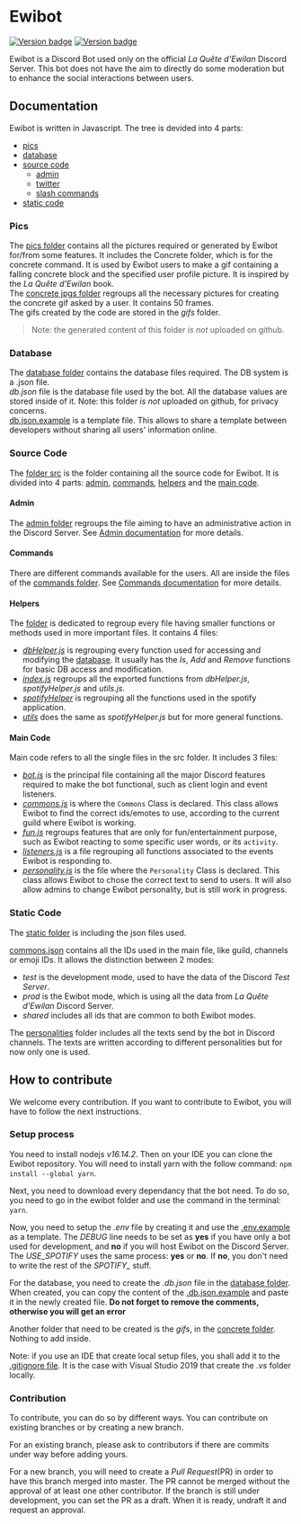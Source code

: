 # Ewibot

[![Version badge](https://badgen.net/github/release/Eccleria/ewibot)](https://github.com/Eccleria/ewibot) [![Version badge](https://badgen.net/github/branches/Eccleria/ewibot)](https://github.com/Eccleria/ewibot)

Ewibot is a Discord Bot used only on the official *La Quête d'Ewilan* Discord Server.
This bot does not have the aim to directly do some moderation but to enhance the social interactions between users. 

## Documentation
Ewibot is written in Javascript. The tree is devided into 4 parts: 

- [pics](#pics)
- [database](#database)
- [source code](#source-code)
	- [admin](./doc/admin.md)
	- [twitter](./doc/twitter.md)
	- [slash commands](./doc/commands/slashCommands.md)
- [static code](#static-code)

### Pics
The [pics folder](./pics) contains all the pictures required or generated by Ewibot for/from some features.
It includes the Concrete folder, which is for the concrete command. It is used by Ewibot users to
make a gif containing a falling concrete block and the specified user profile picture. It is inspired by the 
*La Quête d'Ewilan* book.  
The [concrete jpgs folder](./concrete/jpgs) regroups all the necessary pictures for creating the concrete gif asked by a user. It 
contains 50 frames.  
The gifs created by the code are stored in the *gifs* folder. 
> Note: the generated content of this folder *is not* uploaded on github.

### Database
The [database folder](./db) contains the database files required. The DB system is a .json file.   
*db.json* file is the database file used by the bot. All the database values are stored inside of it. Note: this folder 
*is not* uploaded on github, for privacy concerns.  
[db.json.example](./db/db.json.example) is a template file. This allows to share a template between developers without 
sharing all users' information online.

### Source Code
The [folder src](./src) is the folder containing all the source code for Ewibot. It is divided into 4 parts: 
[admin](#admin), [commands](#commands), [helpers](#helpers) and the [main code](#main-code).

#### Admin
The [admin folder](./src/admin) regroups the file aiming to have an administrative action in the Discord Server. 
See [Admin documentation](./doc/admin.md) for more details.

#### Commands
There are different commands available for the users. All are inside the files of the [commands folder](./src/commands). 
See [Commands documentation](./doc/commands/commands.md) for more details.

#### Helpers
The [folder](./src/helpers) is dedicated to regroup every file having smaller functions or methods used in more important
files. It contains 4 files:  
* _[dbHelper.js](./src/helpers/dbHelper.js)_ is regrouping every function used for accessing and modifying the 
[database](#database). It usually has the _Is_, _Add_ and _Remove_ functions for basic DB access and modification.  
* _[index.js](.src/helpers/index.js)_ regroups all the exported functions from _dbHelper.js_, _spotifyHelper.js_ and 
_utils.js_.  
* _[spotifyHelper](.src/helpers/spotifyHelper.js)_ is regrouping all the functions used in the spotify application.  
* _[utils](.src/helpers/utils.js)_ does the same as _spotifyHelper.js_ but for more general functions.

#### Main Code
Main code refers to all the single files in the src folder. It includes 3 files:
* _[bot.js](./src/bot.js)_ is the principal file containing all the major Discord features required to make the bot 
functional, such as client login and event listeners.
* _[commons.js](./src/commons.js)_ is where the `Commons` Class is declared. This class allows Ewibot to find the correct 
ids/emotes to use, according to the current guild where Ewibot is working.
* _[fun.js](./src/fun.js)_ regroups features that are only for fun/entertainment purpose, such as Ewibot reacting to some specific user words, or its `activity`.
* _[listeners.js](./src/listeners.js)_ is a file regrouping all functions associated to the events Ewibot is responding to.
* _[personality.js](./src/personality.js)_ is the file where the `Personality` Class is declared. This class allows Ewibot 
to chose the correct text to send to users. It will also allow admins to change Ewibot personality, but is still work in
progress.

### Static Code
The [static folder](./static) is including the json files used.

[commons.json](./src/commons.json) contains all the IDs used in the main file, like guild, channels or emoji IDs. 
It allows the distinction between 2 modes:
* _test_ is the development mode, used to have the data of the Discord *Test Server*.
* _prod_ is the Ewibot mode, which is using all the data from *La Quête d'Ewilan* Discord Server. 
* _shared_ includes all ids that are common to both Ewibot modes.

The [personalities](./src/personalities) folder includes all the texts send by the bot in Discord channels. 
The texts are written according to different personalities but for now only one is used.

## How to contribute
We welcome every contribution. If you want to contribute to Ewibot, you will have to follow the next instructions.

### Setup process
You need to install nodejs *v16.14.2*. Then on your IDE you can clone the Ewibot repository. You will need to install yarn 
with the follow command: ```npm install --global yarn```.

Next, you need to download every dependancy that the bot need. To do so, you need to go in the ewibot folder and use the 
command in the terminal: ```yarn```.

Now, you need to setup the *.env* file by creating it and use the [.env.example](.env.example) as a template.  The *DEBUG*
line needs to be set as **yes** if you have only a bot used for development, and **no** if you will host Ewibot on the 
Discord Server.  The *USE_SPOTIFY* uses the same process: **yes** or **no**. If **no**, you don't need to write the rest of
the *SPOTIFY_* stuff.

For the database, you need to create the *.db.json* file in the [database folder](./db). When created, you can copy the 
content of the [.db.json.example](./db/db.json.example) and paste it in the newly created file. **Do not forget to remove
the comments, otherwise you will get an error**

Another folder that need to be created is the *gifs*, in the [concrete folder](./concrete). Nothing to add inside.

Note: if you use an IDE that create local setup files, you shall add it to the [.gitignore file](.gitignore). It is the case 
with Visual Studio 2019 that create the *.vs* folder locally.

### Contribution
To contribute, you can do so by different ways. You can contribute on existing branches or by creating a new branch. 

For an existing branch, please ask to contributors if there are commits under way before adding yours. 

For a new branch, you will need to create a *Pull Request*(PR) in order to have this branch merged into master. The PR 
cannot be merged without the approval of at least one other contributor. If the branch is still under development, you can
set the PR as a draft. When it is ready, undraft it and request an approval.
